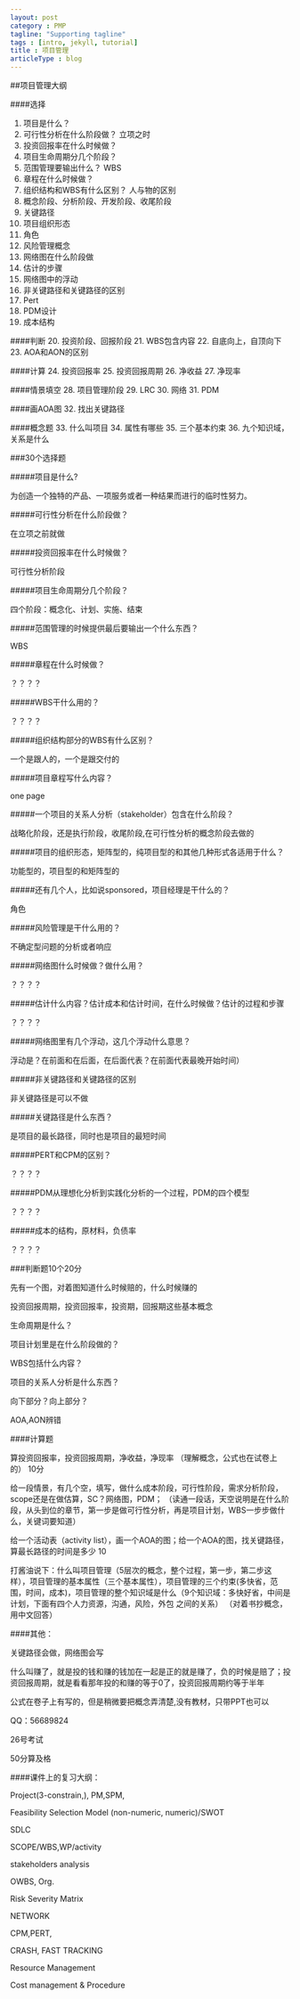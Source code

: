 ```yaml
---
layout: post
category : PMP
tagline: "Supporting tagline"
tags : [intro, jekyll, tutorial]
title : 项目管理
articleType : blog
---
```



##项目管理大纲

####选择
1.  项目是什么？
2.	可行性分析在什么阶段做？  立项之时
3.	投资回报率在什么时候做？
4.	项目生命周期分几个阶段？
5.	范围管理要输出什么？   WBS
6.	章程在什么时候做？
7.	组织结构和WBS有什么区别？   人与物的区别
8.	概念阶段、分析阶段、开发阶段、收尾阶段
9.	关键路径
10.	项目组织形态
11.	角色
12.	风险管理概念
13.	网络图在什么阶段做
14.	估计的步骤
15.	网络图中的浮动
16.	非关键路径和关键路径的区别
17.	Pert
18.	PDM设计
19.	成本结构

####判断
20. 投资阶段、回报阶段
21.	WBS包含内容
22.	自底向上，自顶向下
23.	AOA和AON的区别

####计算
24. 投资回报率
25.	投资回报周期
26.	净收益
27.	净现率

####情景填空
28. 项目管理阶段
29.	LRC
30.	网络
31.	PDM

####画AOA图
32. 找出关键路径

####概念题
33. 什么叫项目
34.	属性有哪些
35.	三个基本约束
36.	九个知识域，关系是什么


###30个选择题 

#####项目是什么?

为创造一个独特的产品、一项服务或者一种结果而进行的临时性努力。

#####可行性分析在什么阶段做？

在立项之前就做

#####投资回报率在什么时候做？

可行性分析阶段

#####项目生命周期分几个阶段？

四个阶段：概念化、计划、实施、结束

#####范围管理的时候提供最后要输出一个什么东西？

WBS

#####章程在什么时候做？

？？？？

#####WBS干什么用的？

？？？？

#####组织结构部分的WBS有什么区别？

一个是跟人的，一个是跟交付的

#####项目章程写什么内容？

one page

#####一个项目的关系人分析（stakeholder）包含在什么阶段？

战略化阶段，还是执行阶段，收尾阶段,在可行性分析的概念阶段去做的

#####项目的组织形态，矩阵型的，纯项目型的和其他几种形式各适用于什么？

功能型的，项目型的和矩阵型的

#####还有几个人，比如说sponsored，项目经理是干什么的？

角色

#####风险管理是干什么用的？

不确定型问题的分析或者响应

#####网络图什么时候做？做什么用？

？？？？

#####估计什么内容？估计成本和估计时间，在什么时候做？估计的过程和步骤

？？？？

#####网络图里有几个浮动，这几个浮动什么意思？

浮动是？在前面和在后面，在后面代表？在前面代表最晚开始时间）

#####非关键路径和关键路径的区别

非关键路径是可以不做

#####关键路径是什么东西？

是项目的最长路径，同时也是项目的最短时间

#####PERT和CPM的区别？

？？？？

#####PDM从理想化分析到实践化分析的一个过程，PDM的四个模型

？？？？

#####成本的结构，原材料，负债率

？？？？

###判断题10个20分

先有一个图，对着图知道什么时候赔的，什么时候赚的

投资回报周期，投资回报率，投资期，回报期这些基本概念

生命周期是什么？

项目计划里是在什么阶段做的？

WBS包括什么内容？

项目的关系人分析是什么东西？

向下部分？向上部分？

AOA,AON辨错

####计算题

算投资回报率，投资回报周期，净收益，净现率 （理解概念，公式也在试卷上的） 10分

给一段情景，有几个空，填写，做什么成本阶段，可行性阶段，需求分析阶段，scope还是在做估算，SC？网络图，PDM； （读通一段话，天空说明是在什么阶段，从头到位的章节，第一步是做可行性分析，再是项目计划，WBS一步步做什么，关键词要知道）

给一个活动表（activity list），画一个AOA的图；给一个AOA的图，找关键路径，算最长路径的时间是多少 10

打酱油说下：什么叫项目管理（5层次的概念，整个过程，第一步，第二步这样），项目管理的基本属性（三个基本属性），项目管理的三个约束(多快省，范围，时间，成本)，项目管理的整个知识域是什么（9个知识域：多快好省，中间是计划，下面有四个人力资源，沟通，风险，外包 之间的关系） （对着书抄概念，用中文回答）  



####其他：

关键路径会做，网络图会写

什么叫赚了，就是投的钱和赚的钱加在一起是正的就是赚了，负的时候是赔了；投资回报周期，就是看看那年投的和赚的等于0了，投资回报周期约等于半年

公式在卷子上有写的，但是稍微要把概念弄清楚,没有教材，只带PPT也可以


QQ：56689824

26号考试

50分算及格


####课件上的复习大纲：

Project(3-constrain,), PM,SPM,

Feasibility Selection Model (non-numeric, numeric)/SWOT

SDLC

SCOPE/WBS,WP/activity

stakeholders analysis 

OWBS, Org.

Risk Severity Matrix

NETWORK

CPM,PERT, 

CRASH, FAST TRACKING

Resource Management

Cost management & Procedure


